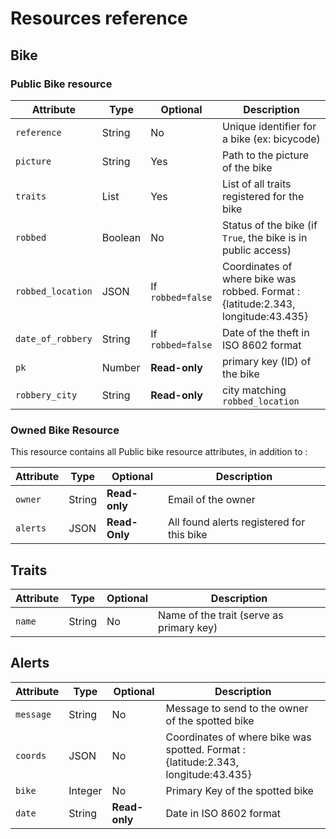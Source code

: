 # Resources reference
## Bike
### Public Bike resource
|**Attribute**|**Type**|**Optional**|**Description**|
|-|-|-|-|
|`reference`|String|No|Unique identifier for a bike (ex: bicycode)|
|`picture`|String|Yes|Path to the picture of the bike|
|`traits`|List|Yes|List of all traits registered for the bike|
|`robbed`|Boolean|No|Status of the bike (if `True`, the bike is in public access)|
|`robbed_location`|JSON|If `robbed=false`|Coordinates of where bike was robbed. Format : {latitude:2.343, longitude:43.435}|
|`date_of_robbery`|String|If `robbed=false`|Date of the theft in ISO 8602 format|
|`pk`|Number|**Read-only**| primary key (ID) of the bike|
|`robbery_city`|String|**Read-only**|city matching `robbed_location`|

### Owned Bike Resource
This resource contains all Public bike resource attributes, in addition to : 

|**Attribute**|**Type**|**Optional**|**Description**|
|-|-|-|-|
|`owner`|String|**Read-only**|Email of the owner|
|`alerts`|JSON|**Read-Only**|All found alerts registered for this bike|

## Traits

|**Attribute**|**Type**|**Optional**|**Description**|
|-|-|-|-|
|`name`|String|No|Name of the trait (serve as primary key)|

## Alerts

|**Attribute**|**Type**|**Optional**|**Description**|
|-|-|-|-|
|`message`|String|No|Message to send to the owner of the spotted bike|
|`coords`|JSON|No|Coordinates of where bike was spotted. Format : {latitude:2.343, longitude:43.435}|
|`bike`|Integer|No|Primary Key of the spotted bike|
|`date`|String|**Read-only**|Date in ISO 8602 format|
